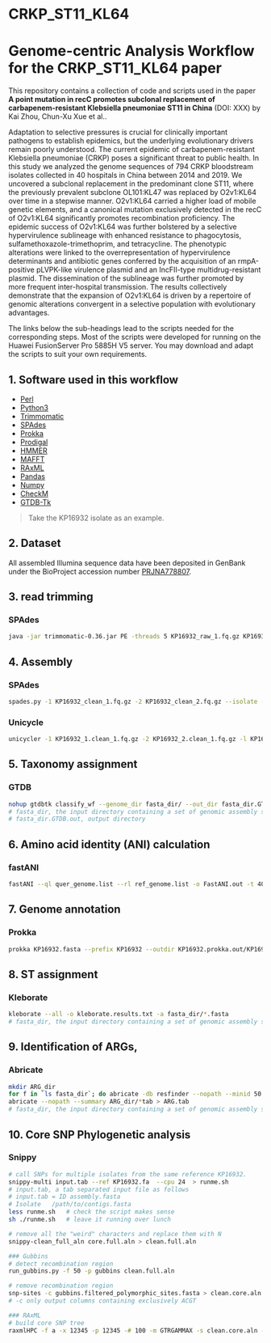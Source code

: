 # CRKP_ST11_KL64
# Genome-centric Analysis Workflow for the CRKP_ST11_KL64 paper

This repository contains a collection of code and scripts used in the paper **A point mutation in recC promotes subclonal replacement of carbapenem-resistant Klebsiella pneumoniae ST11 in China** (DOI: XXX) by Kai Zhou, Chun-Xu Xue et al..

Adaptation to selective pressures is crucial for clinically important pathogens to establish epidemics, but the underlying evolutionary drivers remain poorly understood. The current epidemic of carbapenem-resistant Klebsiella pneumoniae (CRKP) poses a significant threat to public health. In this study we analyzed the genome sequences of 794 CRKP bloodstream isolates collected in 40 hospitals in China between 2014 and 2019. We uncovered a subclonal replacement in the predominant clone ST11, where the previously prevalent subclone OL101:KL47 was replaced by O2v1:KL64 over time in a stepwise manner. O2v1:KL64 carried a higher load of mobile genetic elements, and a canonical mutation exclusively detected in the recC of O2v1:KL64 significantly promotes recombination proficiency. The epidemic success of O2v1:KL64 was further bolstered by a selective hypervirulence sublineage with enhanced resistance to phagocytosis, sulfamethoxazole-trimethoprim, and tetracycline. The phenotypic alterations were linked to the overrepresentation of hypervirulence determinants and antibiotic genes conferred by the acquisition of an rmpA-positive pLVPK-like virulence plasmid and an IncFII-type multidrug-resistant plasmid. The dissemination of the sublineage was further promoted by more frequent inter-hospital transmission. The results collectively demonstrate that the expansion of O2v1:KL64 is driven by a repertoire of genomic alterations convergent in a selective population with evolutionary advantages.

The links below the sub-headings lead to the scripts needed for the corresponding steps. Most of the scripts were developed for running on the Huawei FusionServer Pro 5885H V5 server. You may download and adapt the scripts to suit your own requirements.

## 1. Software used in this workflow

- [Perl](https://www.perl.org/)
- [Python3](https://www.python.org/)
- [Trimmomatic](https://github.com/timflutre/trimmomatic)
- [SPAdes](https://github.com/ablab/spades)
- [Prokka](https://github.com/tseemann/prokka)
- [Prodigal](https://github.com/hyattpd/Prodigal)
- [HMMER](http://hmmer.org/)
- [MAFFT](https://mafft.cbrc.jp/alignment/software/)
- [RAxML](https://evomics.org/learning/phylogenetics/raxml/)
- [Pandas](https://pandas.pydata.org/)
- [Numpy](https://numpy.org/)
- [CheckM](https://ecogenomics.github.io/CheckM/)
- [GTDB-Tk](https://github.com/Ecogenomics/GTDBTk)

>Take the KP16932 isolate as an example.

## 2. Dataset
All assembled Illumina sequence data have been deposited in GenBank under the BioProject accession number [PRJNA778807](https://www.ncbi.nlm.nih.gov/bioproject/PRJNA778807).

## 3. read trimming
### SPAdes
```bash
java -jar trimmomatic-0.36.jar PE -threads 5 KP16932_raw_1.fq.gz KP16932_raw_2.fq.gz KP16932_clean_1.fq.gz KP16932__unpaired_1.fq.gz KP16932_clean_2.fq.gz KP16932__unpaired_2.fq.gz
```

## 4. Assembly
### SPAdes
```bash
spades.py -1 KP16932_clean_1.fq.gz -2 KP16932_clean_2.fq.gz --isolate --cov-cutoff auto -o KP16932.fasta
```
### Unicycle
```bash
unicycler -1 KP16932_1.clean_1.fq.gz -2 KP16932_2.clean_1.fq.gz -l KP16932.nanopore.fq.gz -o KP16932.unicycle.fasta
```

## 5. Taxonomy assignment
### GTDB
```bash
nohup gtdbtk classify_wf --genome_dir fasta_dir/ --out_dir fasta_dir.GTDB.out --extension fasta &
# fasta_dir, the input directory containing a set of genomic assembly sequences.
# fasta_dir.GTDB.out, output directory
```
## 6. Amino acid identity (ANI) calculation
### fastANI
```bash
fastANI --ql quer_genome.list --rl ref_genome.list -o FastANI.out -t 40
```

## 7. Genome annotation
### Prokka
```bash
prokka KP16932.fasta --prefix KP16932 --outdir KP16932.prokka.out/KP16932 --compliant
```

## 8. ST assignment
### Kleborate
```bash
kleborate --all -o kleborate.results.txt -a fasta_dir/*.fasta
# fasta_dir, the input directory containing a set of genomic assembly sequences.
```

## 9. Identification of ARGs,
### Abricate
```bash
mkdir ARG_dir
for f in `ls fasta_dir`; do abricate -db resfinder --nopath --minid 50 --mincov 70 --quiet fasta_dir/${f} > ARG_dir/${f%%.fasta}.tab; done
abricate --nopath --summary ARG_dir/*tab > ARG.tab
# fasta_dir, the input directory containing a set of genomic assembly sequences.
```

## 10. Core SNP Phylogenetic analysis
### Snippy
```bash
# call SNPs for multiple isolates from the same reference KP16932.
snippy-multi input.tab --ref KP16932.fa  --cpu 24  > runme.sh
# input.tab, a tab separated input file as follows
# input.tab = ID assembly.fasta
# Isolate	/path/to/contigs.fasta
less runme.sh   # check the script makes sense
sh ./runme.sh   # leave it running over lunch

# remove all the "weird" characters and replace them with N
snippy-clean_full_aln core.full.aln > clean.full.aln 

### Gubbins
# detect recombination region
run_gubbins.py -f 50 -p gubbins clean.full.aln

# remove recombination region
snp-sites -c gubbins.filtered_polymorphic_sites.fasta > clean.core.aln
# -c only output columns containing exclusively ACGT

### RAxML
# build core SNP tree
raxmlHPC -f a -x 12345 -p 12345 -# 100 -m GTRGAMMAX -s clean.core.aln -n tree
```
